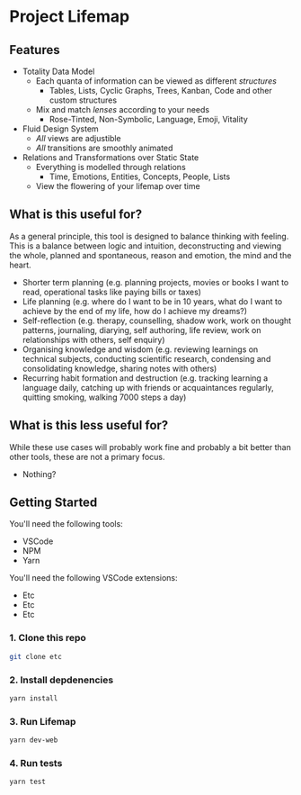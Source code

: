 # Project Lifemap

## Features 

- Totality Data Model 
    - Each quanta of information can be viewed as different *structures*
        - Tables, Lists, Cyclic Graphs, Trees, Kanban, Code and other custom structures
    - Mix and match *lenses* according to your needs
        - Rose-Tinted, Non-Symbolic, Language, Emoji, Vitality
- Fluid Design System
    - *All* views are adjustible
    - *All* transitions are smoothly animated
- Relations and Transformations over Static State
    - Everything is modelled through relations 
        - Time, Emotions, Entities, Concepts, People, Lists
    - View the flowering of your lifemap over time

## What is this useful for?
As a general principle, this tool is designed to balance thinking with feeling. This is a balance between logic and intuition, deconstructing and viewing the whole, planned and spontaneous, reason and emotion, the mind and the heart.
- Shorter term planning (e.g. planning projects, movies or books I want to read, operational tasks like paying bills or taxes)
- Life planning (e.g. where do I want to be in 10 years, what do I want to achieve by the end of my life, how do I achieve my dreams?)
- Self-reflection (e.g. therapy, counselling, shadow work, work on thought patterns, journaling, diarying, self authoring, life review, work on relationships with others, self enquiry)
- Organising knowledge and wisdom (e.g. reviewing learnings on technical subjects, conducting scientific research, condensing and consolidating knowledge, sharing notes with others)
- Recurring habit formation and destruction (e.g. tracking learning a language daily, catching up with friends or acquaintances regularly, quitting smoking, walking 7000 steps a day)

## What is this less useful for?
While these use cases will probably work fine and probably a bit better than other tools, these are not a primary focus.
- Nothing?
## Getting Started 
You'll need the following tools:
- VSCode
- NPM
- Yarn

You'll need the following VSCode extensions:
- Etc
- Etc
- Etc

### 1. Clone this repo
```bash
git clone etc 
```
### 2. Install depdenencies
```bash
yarn install 
```
### 3. Run Lifemap 
```bash
yarn dev-web 
```

### 4. Run tests 
```bash
yarn test
```

```